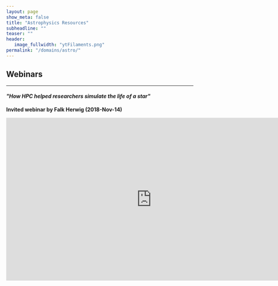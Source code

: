 ```yaml
---
layout: page
show_meta: false
title: "Astrophysics Resources"
subheadline: ""
teaser: ""
header:
   image_fullwidth: "ytFilaments.png"
permalink: "/domains/astro/"
---
```


## Webinars

---

#### *"How HPC helped researchers simulate the life of a star"*

**Invited webinar by Falk Herwig (2018-Nov-14)**

<div class="flex-video">
	<iframe width="781" height="439" src="https://www.youtube.com/embed/hLgCmVFK9vM" frameborder="0"
	allow="accelerometer; autoplay; encrypted-media; gyroscope; picture-in-picture"
	allowfullscreen></iframe>
</div>

<!-- &nbsp; -->
